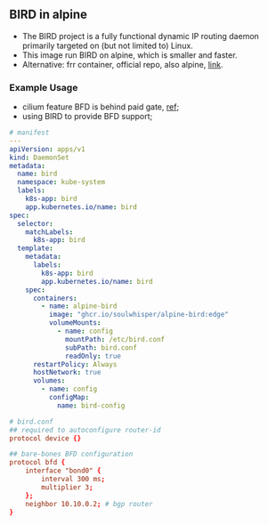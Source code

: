 ## BIRD in alpine

- The BIRD project is a fully functional dynamic IP routing daemon primarily targeted on (but not limited to) Linux.
- This image run BIRD on alpine, which is smaller and faster.
- Alternative: frr container, official repo, also alpine, [link](https://quay.io/repository/frrouting/frr?tab=tags).

### Example Usage

- cilium feature BFD is behind paid gate, [ref](https://github.com/cilium/cilium/issues/22394);
- using BIRD to provide BFD support;

```yaml
# manifest
---
apiVersion: apps/v1
kind: DaemonSet
metadata:
  name: bird
  namespace: kube-system
  labels:
    k8s-app: bird
    app.kubernetes.io/name: bird
spec:
  selector:
    matchLabels:
      k8s-app: bird
  template:
    metadata:
      labels:
        k8s-app: bird
        app.kubernetes.io/name: bird
    spec:
      containers:
        - name: alpine-bird
          image: "ghcr.io/soulwhisper/alpine-bird:edge"
          volumeMounts:
            - name: config
              mountPath: /etc/bird.conf
              subPath: bird.conf
              readOnly: true
      restartPolicy: Always
      hostNetwork: true
      volumes:
        - name: config
          configMap:
            name: bird-config
```

```conf
# bird.conf
## required to autoconfigure router-id
protocol device {}

## bare-bones BFD configuration
protocol bfd {
    interface "bond0" {
        interval 300 ms;
        multiplier 3;
    };
    neighbor 10.10.0.2; # bgp router
}
```
